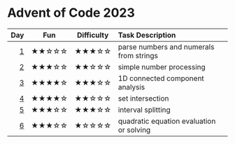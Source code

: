 # Advent of Code 2023

| Day      | Fun   | Difficulty | Task Description
| -------: | :---: | :--------: | :---------------
|  [1](01) | ★★☆☆☆ | ★★★☆☆      | parse numbers and numerals from strings
|  [2](02) | ★★★☆☆ | ★★☆☆☆      | simple number processing
|  [3](03) | ★★★★☆ | ★★★☆☆      | 1D connected component analysis
|  [4](04) | ★★★★☆ | ★★☆☆☆      | set intersection
|  [5](05) | ★★★☆☆ | ★★★☆☆      | interval splitting
|  [6](06) | ★★★☆☆ | ★☆☆☆☆      | quadratic equation evaluation or solving
